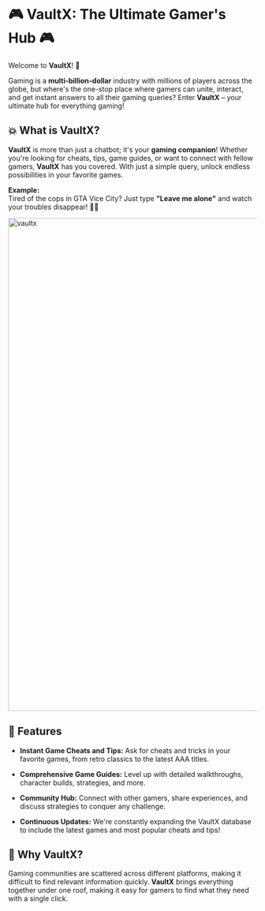 # 🎮 VaultX: The Ultimate Gamer's Hub 🎮

Welcome to **VaultX**! 🌟

Gaming is a **multi-billion-dollar** industry with millions of players across the globe, but where's the one-stop place where gamers can unite, interact, and get instant answers to all their gaming queries? Enter **VaultX** – your ultimate hub for everything gaming!

## 💥 What is VaultX?

**VaultX** is more than just a chatbot; it's your **gaming companion**! Whether you're looking for cheats, tips, game guides, or want to connect with fellow gamers, **VaultX** has you covered. With just a simple query, unlock endless possibilities in your favorite games.

**Example:**  
Tired of the cops in GTA Vice City? Just type **"Leave me alone"** and watch your troubles disappear! 🚓💨

<img alt="vaultx" width="1000" src="https://user-images.githubusercontent.com/74038190/225813708-98b745f2-7d22-48cf-9150-083f1b00d6c9.gif">

## 🚀 Features

- **Instant Game Cheats and Tips:** Ask for cheats and tricks in your favorite games, from retro classics to the latest AAA titles.
  
- **Comprehensive Game Guides:** Level up with detailed walkthroughs, character builds, strategies, and more.
  
- **Community Hub:** Connect with other gamers, share experiences, and discuss strategies to conquer any challenge.
  
- **Continuous Updates:** We're constantly expanding the VaultX database to include the latest games and most popular cheats and tips!

## 🎯 Why VaultX?

Gaming communities are scattered across different platforms, making it difficult to find relevant information quickly. **VaultX** brings everything together under one roof, making it easy for gamers to find what they need with a single click.

